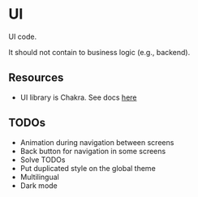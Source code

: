 # UI

UI code.

It should not contain to business logic (e.g., backend).

## Resources

- UI library is Chakra. See docs [here](https://chakra-ui.com/guides/first-steps)

## TODOs

- Animation during navigation between screens
- Back button for navigation in some screens
- Solve TODOs
- Put duplicated style on the global theme
- Multilingual
- Dark mode
